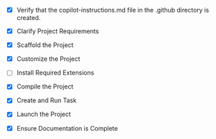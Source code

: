 <!-- Use this file to provide workspace-specific custom instructions to Copilot. For more details, visit https://code.visualstudio.com/docs/copilot/copilot-customization#_use-a-githubcopilotinstructionsmd-file -->
- [x] Verify that the copilot-instructions.md file in the .github directory is created.

- [x] Clarify Project Requirements
	<!-- Cross-platform productivity task tracker MVP using Electron, React, TypeScript, Tailwind CSS, Supabase -->

- [x] Scaffold the Project
	<!--
	Project scaffolding completed with Electron + React + TypeScript setup.
	All configuration files, main process, renderer process structure created.
	-->

- [x] Customize the Project
	<!--
	Project customized with complete M-Tracker functionality:
	- Timer component with start/stop/pause functionality
	- Supabase authentication and database integration
	- Modern UI with Tailwind CSS and Radix UI components
	- Dashboard, Analytics, and Settings pages
	- Zustand state management for timer
	-->

- [ ] Install Required Extensions
	<!-- Install extensions mentioned in the get_project_setup_info. -->

- [x] Compile the Project
	<!--
	Dependencies installed successfully.
	TypeScript configuration fixed for both main and renderer processes.
	Build completed successfully for both Electron main process and React renderer.
	-->

- [x] Create and Run Task
	<!--
	Created development task that starts both Vite dev server and Electron application.
	Application is now running in development mode.
	 -->

- [x] Launch the Project
	<!--
	Project successfully launched in development mode.
	Both Vite dev server (http://localhost:5173) and Electron app are running.
	 -->

- [x] Ensure Documentation is Complete
	<!--
	README.md updated with database setup instructions.
	FIXES.md documents all resolved issues.
	DATABASE_SETUP.md provides step-by-step database configuration.
	All documentation is current and complete.
	 -->